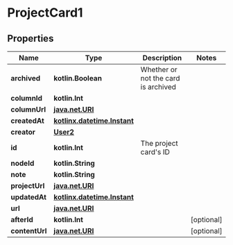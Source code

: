 
# ProjectCard1

## Properties
Name | Type | Description | Notes
------------ | ------------- | ------------- | -------------
**archived** | **kotlin.Boolean** | Whether or not the card is archived | 
**columnId** | **kotlin.Int** |  | 
**columnUrl** | [**java.net.URI**](java.net.URI.md) |  | 
**createdAt** | [**kotlinx.datetime.Instant**](kotlinx.datetime.Instant.md) |  | 
**creator** | [**User2**](User2.md) |  | 
**id** | **kotlin.Int** | The project card&#39;s ID | 
**nodeId** | **kotlin.String** |  | 
**note** | **kotlin.String** |  | 
**projectUrl** | [**java.net.URI**](java.net.URI.md) |  | 
**updatedAt** | [**kotlinx.datetime.Instant**](kotlinx.datetime.Instant.md) |  | 
**url** | [**java.net.URI**](java.net.URI.md) |  | 
**afterId** | **kotlin.Int** |  |  [optional]
**contentUrl** | [**java.net.URI**](java.net.URI.md) |  |  [optional]



